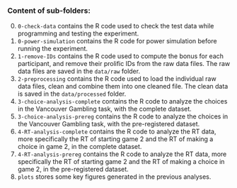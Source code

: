 ### Content of sub-folders:


0. `0-check-data` contains the R code used to check the test data while programming and testing the experiment.
0.  `0-power-simulation` contains the R code for power simulation before running the experiment.
1.  `1-remove-IDs` contains the R code used to compute the bonus for each participant, and remove their prolific IDs from the raw data files. The raw data files are saved in the `data/raw` folder.
2.  `2-preprocessing` contains the R code used to load the individual raw data files, clean and combine them into one cleaned file. The clean data is saved in the `data/processed` folder.
3.  `3-choice-analysis-complete` contains the R code to analyze the choices in the Vancouver Gambling task, with the complete dataset.
3.  `3-choice-analysis-prereg` contains the R code to analyze the choices in the Vancouver Gambling task, with the pre-registered dataset.
4.  `4-RT-analysis-complete` contains the R code to analyze the RT data, more specifically the RT of starting game 2 and the RT of making a choice in game 2, in the complete dataset.
4.  `4-RT-analysis-prereg` contains the R code to analyze the RT data, more specifically the RT of starting game 2 and the RT of making a choice in game 2, in the pre-registered dataset.
5.  `plots` stores some key figures generated in the previous analyses.

